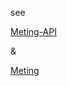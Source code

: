 see 

[Meting-API](https://github.com/metowolf/Meting-API)

&

[Meting](https://github.com/metowolf/Meting)